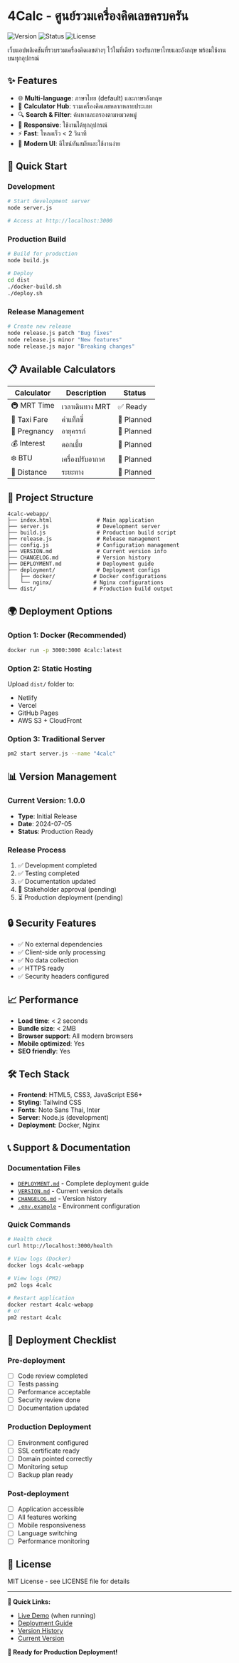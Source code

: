 # 4Calc - ศูนย์รวมเครื่องคิดเลขครบครัน

![Version](https://img.shields.io/badge/version-1.0.0-blue.svg)
![Status](https://img.shields.io/badge/status-production%20ready-green.svg)
![License](https://img.shields.io/badge/license-MIT-green.svg)

เว็บแอปพลิเคชันที่รวบรวมเครื่องคิดเลขต่างๆ ไว้ในที่เดียว รองรับภาษาไทยและอังกฤษ พร้อมใช้งานบนทุกอุปกรณ์

## ✨ Features

- 🌐 **Multi-language**: ภาษาไทย (default) และภาษาอังกฤษ
- 🧮 **Calculator Hub**: รวมเครื่องคิดเลขหลากหลายประเภท
- 🔍 **Search & Filter**: ค้นหาและกรองตามหมวดหมู่
- 📱 **Responsive**: ใช้งานได้ทุกอุปกรณ์
- ⚡ **Fast**: โหลดเร็ว < 2 วินาที
- 🎨 **Modern UI**: ดีไซน์ทันสมัยและใช้งานง่าย

## 🚀 Quick Start

### Development
```bash
# Start development server
node server.js

# Access at http://localhost:3000
```

### Production Build
```bash
# Build for production
node build.js

# Deploy
cd dist
./docker-build.sh
./deploy.sh
```

### Release Management
```bash
# Create new release
node release.js patch "Bug fixes"
node release.js minor "New features"
node release.js major "Breaking changes"
```

## 📋 Available Calculators

| Calculator | Description | Status |
|------------|-------------|--------|
| 🚇 MRT Time | เวลาเดินทาง MRT | ✅ Ready |
| 🚕 Taxi Fare | ค่าแท็กซี่ | 🚧 Planned |
| 🤱 Pregnancy | อายุครรภ์ | 🚧 Planned |
| 💰 Interest | ดอกเบี้ย | 🚧 Planned |
| ❄️ BTU | เครื่องปรับอากาศ | 🚧 Planned |
| 📍 Distance | ระยะทาง | 🚧 Planned |

## 🔧 Project Structure

```
4calc-webapp/
├── index.html              # Main application
├── server.js               # Development server
├── build.js                # Production build script
├── release.js              # Release management
├── config.js               # Configuration management
├── VERSION.md              # Current version info
├── CHANGELOG.md            # Version history
├── DEPLOYMENT.md           # Deployment guide
├── deployment/             # Deployment configs
│   ├── docker/            # Docker configurations
│   └── nginx/             # Nginx configurations
└── dist/                  # Production build output
```

## 🌍 Deployment Options

### Option 1: Docker (Recommended)
```bash
docker run -p 3000:3000 4calc:latest
```

### Option 2: Static Hosting
Upload `dist/` folder to:
- Netlify
- Vercel
- GitHub Pages
- AWS S3 + CloudFront

### Option 3: Traditional Server
```bash
pm2 start server.js --name "4calc"
```

## 📊 Version Management

### Current Version: 1.0.0
- **Type**: Initial Release
- **Date**: 2024-07-05
- **Status**: Production Ready

### Release Process
1. ✅ Development completed
2. ✅ Testing completed
3. ✅ Documentation updated
4. 🔄 Stakeholder approval (pending)
5. ⏳ Production deployment (pending)

## 🔒 Security Features

- ✅ No external dependencies
- ✅ Client-side only processing
- ✅ No data collection
- ✅ HTTPS ready
- ✅ Security headers configured

## 📈 Performance

- **Load time**: < 2 seconds
- **Bundle size**: < 2MB
- **Browser support**: All modern browsers
- **Mobile optimized**: Yes
- **SEO friendly**: Yes

## 🛠️ Tech Stack

- **Frontend**: HTML5, CSS3, JavaScript ES6+
- **Styling**: Tailwind CSS
- **Fonts**: Noto Sans Thai, Inter
- **Server**: Node.js (development)
- **Deployment**: Docker, Nginx

## 📞 Support & Documentation

### Documentation Files
- [`DEPLOYMENT.md`](DEPLOYMENT.md) - Complete deployment guide
- [`VERSION.md`](VERSION.md) - Current version details
- [`CHANGELOG.md`](CHANGELOG.md) - Version history
- [`.env.example`](.env.example) - Environment configuration

### Quick Commands
```bash
# Health check
curl http://localhost:3000/health

# View logs (Docker)
docker logs 4calc-webapp

# View logs (PM2)
pm2 logs 4calc

# Restart application
docker restart 4calc-webapp
# or
pm2 restart 4calc
```

## 🚀 Deployment Checklist

### Pre-deployment
- [ ] Code review completed
- [ ] Tests passing
- [ ] Performance acceptable
- [ ] Security review done
- [ ] Documentation updated

### Production Deployment
- [ ] Environment configured
- [ ] SSL certificate ready
- [ ] Domain pointed correctly
- [ ] Monitoring setup
- [ ] Backup plan ready

### Post-deployment
- [ ] Application accessible
- [ ] All features working
- [ ] Mobile responsiveness
- [ ] Language switching
- [ ] Performance monitoring

## 📝 License

MIT License - see LICENSE file for details

---

**🔗 Quick Links:**
- [Live Demo](http://localhost:3000) (when running)
- [Deployment Guide](DEPLOYMENT.md)
- [Version History](CHANGELOG.md)
- [Current Version](VERSION.md)

**🚀 Ready for Production Deployment!**